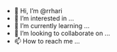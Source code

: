 - 👋 Hi, I’m @rrhari
- 👀 I’m interested in ...
- 🌱 I’m currently learning ...
- 💞️ I’m looking to collaborate on ...
- 📫 How to reach me ...

<!---
rrhari/rrhari is a ✨ special ✨ repository because its `README.md` (this file) appears on your GitHub profile.
You can click the Preview link to take a look at your changes.
--->
